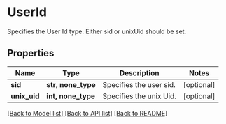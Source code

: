 # UserId

Specifies the User Id type. Either sid or unixUid should be set.

## Properties
Name | Type | Description | Notes
------------ | ------------- | ------------- | -------------
**sid** | **str, none_type** | Specifies the user sid. | [optional] 
**unix_uid** | **int, none_type** | Specifies the unix Uid. | [optional] 

[[Back to Model list]](../README.md#documentation-for-models) [[Back to API list]](../README.md#documentation-for-api-endpoints) [[Back to README]](../README.md)


